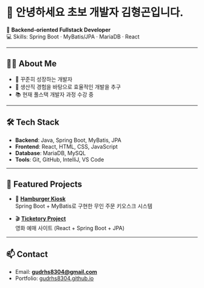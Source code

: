 # 👋 안녕하세요 초보 개발자 김형곤입니다.

🚀 **Backend-oriented Fullstack Developer**  
💻 Skills: Spring Boot · MyBatis/JPA · MariaDB · React  

---

## 🧑‍💻 About Me
- 🌱 꾸준히 성장하는 개발자
- 🔧 생산직 경험을 바탕으로 효율적인 개발을 추구
- 📚 현재 풀스택 개발자 과정 수강 중  

---

## 🛠 Tech Stack
- **Backend**: Java, Spring Boot, MyBatis, JPA  
- **Frontend**: React, HTML, CSS, JavaScript  
- **Database**: MariaDB, MySQL  
- **Tools**: Git, GitHub, IntelliJ, VS Code  

---

## 📌 Featured Projects
- 🍔 **[Hamburger Kiosk](https://github.com/gudrhs8304/hamburger-kiosk)**  
  Spring Boot + MyBatis로 구현한 무인 주문 키오스크 시스템  

- 🎬 **[Ticketory Project](https://github.com/gudrhs8304/ticketory_project)**  
  영화 예매 사이트 (React + Spring Boot + JPA)  

---

## 📫 Contact
- Email: **gudrhs8304@gmail.com**  
- Portfolio: [gudrhs8304.github.io](https://gudrhs8304.github.io)

